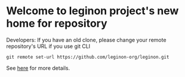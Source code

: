 # Welcome to leginon project's new home for repository

Developers:  If you have an old clone,  please change your remote repository's URL if you use git CLI

```git remote set-url https://github.com/leginon-org/leginon.git```

See [here](https://docs.github.com/en/get-started/getting-started-with-git/managing-remote-repositories#changing-a-remote-repositorys-url) for more details.
